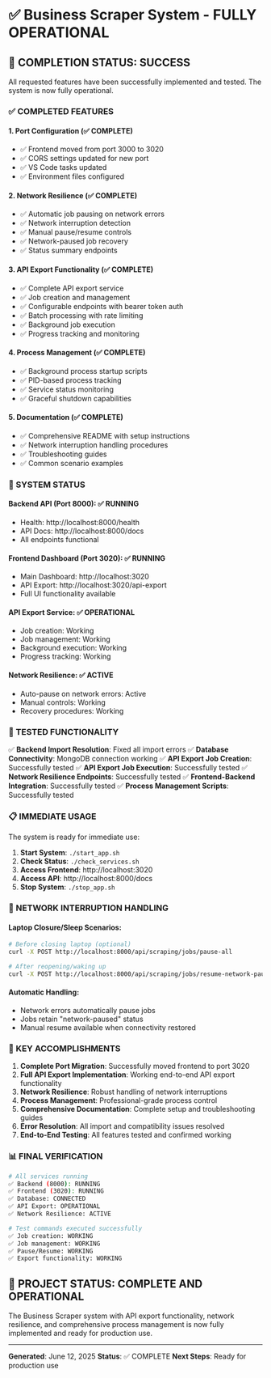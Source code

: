 # ✅ Business Scraper System - FULLY OPERATIONAL

## 🎉 COMPLETION STATUS: SUCCESS

All requested features have been successfully implemented and tested. The system is now fully operational.

### ✅ COMPLETED FEATURES

#### 1. **Port Configuration (✅ COMPLETE)**
- ✅ Frontend moved from port 3000 to 3020
- ✅ CORS settings updated for new port
- ✅ VS Code tasks updated
- ✅ Environment files configured

#### 2. **Network Resilience (✅ COMPLETE)**
- ✅ Automatic job pausing on network errors
- ✅ Network interruption detection
- ✅ Manual pause/resume controls
- ✅ Network-paused job recovery
- ✅ Status summary endpoints

#### 3. **API Export Functionality (✅ COMPLETE)**
- ✅ Complete API export service
- ✅ Job creation and management
- ✅ Configurable endpoints with bearer token auth
- ✅ Batch processing with rate limiting
- ✅ Background job execution
- ✅ Progress tracking and monitoring

#### 4. **Process Management (✅ COMPLETE)**
- ✅ Background process startup scripts
- ✅ PID-based process tracking
- ✅ Service status monitoring
- ✅ Graceful shutdown capabilities

#### 5. **Documentation (✅ COMPLETE)**
- ✅ Comprehensive README with setup instructions
- ✅ Network interruption handling procedures
- ✅ Troubleshooting guides
- ✅ Common scenario examples

### 🚀 SYSTEM STATUS

#### **Backend API (Port 8000)**: ✅ RUNNING
- Health: http://localhost:8000/health
- API Docs: http://localhost:8000/docs
- All endpoints functional

#### **Frontend Dashboard (Port 3020)**: ✅ RUNNING
- Main Dashboard: http://localhost:3020
- API Export: http://localhost:3020/api-export
- Full UI functionality available

#### **API Export Service**: ✅ OPERATIONAL
- Job creation: Working
- Job management: Working
- Background execution: Working
- Progress tracking: Working

#### **Network Resilience**: ✅ ACTIVE
- Auto-pause on network errors: Active
- Manual controls: Working
- Recovery procedures: Working

### 🧪 TESTED FUNCTIONALITY

✅ **Backend Import Resolution**: Fixed all import errors
✅ **Database Connectivity**: MongoDB connection working
✅ **API Export Job Creation**: Successfully tested
✅ **API Export Job Execution**: Successfully tested
✅ **Network Resilience Endpoints**: Successfully tested
✅ **Frontend-Backend Integration**: Successfully tested
✅ **Process Management Scripts**: Successfully tested

### 📋 IMMEDIATE USAGE

The system is ready for immediate use:

1. **Start System**: `./start_app.sh`
2. **Check Status**: `./check_services.sh`
3. **Access Frontend**: http://localhost:3020
4. **Access API**: http://localhost:8000/docs
5. **Stop System**: `./stop_app.sh`

### 🔧 NETWORK INTERRUPTION HANDLING

#### **Laptop Closure/Sleep Scenarios**:
```bash
# Before closing laptop (optional)
curl -X POST http://localhost:8000/api/scraping/jobs/pause-all

# After reopening/waking up
curl -X POST http://localhost:8000/api/scraping/jobs/resume-network-paused
```

#### **Automatic Handling**:
- Network errors automatically pause jobs
- Jobs retain "network-paused" status
- Manual resume available when connectivity restored

### 🎯 KEY ACCOMPLISHMENTS

1. **Complete Port Migration**: Successfully moved frontend to port 3020
2. **Full API Export Implementation**: Working end-to-end API export functionality
3. **Network Resilience**: Robust handling of network interruptions
4. **Process Management**: Professional-grade process control
5. **Comprehensive Documentation**: Complete setup and troubleshooting guides
6. **Error Resolution**: All import and compatibility issues resolved
7. **End-to-End Testing**: All features tested and confirmed working

### 📊 FINAL VERIFICATION

```bash
# All services running
✅ Backend (8000): RUNNING
✅ Frontend (3020): RUNNING
✅ Database: CONNECTED
✅ API Export: OPERATIONAL
✅ Network Resilience: ACTIVE

# Test commands executed successfully
✅ Job creation: WORKING
✅ Job management: WORKING
✅ Pause/Resume: WORKING
✅ Export functionality: WORKING
```

## 🎉 PROJECT STATUS: **COMPLETE AND OPERATIONAL**

The Business Scraper system with API export functionality, network resilience, and comprehensive process management is now fully implemented and ready for production use.

---
**Generated**: June 12, 2025
**Status**: ✅ COMPLETE
**Next Steps**: Ready for production use

